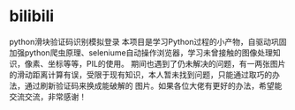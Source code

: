 # bilibili
python滑块验证码识别模拟登录
本项目是学习Python过程的小产物，自驱动巩固加强python爬虫原理、seleniume自动操作浏览器，学习未曾接触的图像处理知识，像素、坐标等等，PIL的使用。
期间也遇到了仍未解决的问题，有一两张图片的滑动距离计算有误，受限于现有知识，本人暂未找到问题，只能通过取巧的办法，通过刷新验证码来换成能破解的
图片。如果各位大佬有更好的办法，希望能交流交流，非常感谢！
